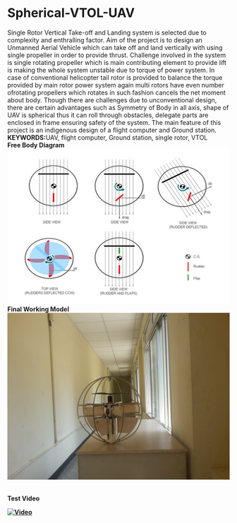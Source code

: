 # Spherical-VTOL-UAV
Single   Rotor   Vertical   Take-off   and   Landing   system   is   selected   due   to complexity and enthralling factor. Aim of the project is to design an Unmanned Aerial Vehicle which can take off and land vertically with using single propeller in order to provide thrust. Challenge involved in the system is single rotating propeller which is main contributing element to provide lift is making the whole system unstable due to torque  of  power  system.  In  case  of  conventional  helicopter  tail  rotor  is  provided  to balance the torque provided by main rotor power system again multi rotors have even number  ofrotating  propellers  which  rotates  in  such  fashion  cancels  the  net  moment about body. Though there are challenges due to unconventional design, there are certain advantages such as Symmetry of Body in all axis, shape of UAV is spherical thus it can roll  through  obstacles,  delegate  parts  are  enclosed  in  frame  ensuring  safety  of  the system. The main feature of this project is an indigenous design of a flight computer and Ground station.
<br><b>KEYWORDS:</b>UAV, flight computer, Ground station, single rotor, VTOL
<br />
<b>Free Body Diagram</b>
<img src = "/Images/FBD.jpg" />
<br />
<b>Final Working Model</b>
<img src = "/Images/finalmodel.jpg" />

<br />
<b>Test Video<b/>

[![Video](http://img.youtube.com/vi/Qa8rCbgPsRM/0.jpg)](https://www.youtube.com/watch?v=Qa8rCbgPsRM)

